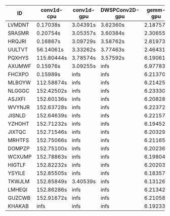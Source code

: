 |ID|conv1d-cpu|conv1d-gpu|DWSPConv2D-gpu|gemm-gpu|avg|
|-|-|-|-|-|-|
|LVMDNT|0.17038s|3.04391s|3.62360s|2.18757s|2.25636s|
|SRASMR|0.20754s|3.05357s|3.60384s|2.30655s|2.29287s|
|HRQJRI|0.16867s|3.09729s|3.58762s|2.81973s|2.41833s|
|UULTVT|56.14061s|3.33262s|3.77463s|2.46431s|16.42804s|
|PQXHYS|115.80444s|3.78574s|3.57592s|6.19061s|32.33918s|
|AXUMWF|0.15976s|3.09255s|infs|6.97783s|infs|
|FHCXPO|0.15989s|infs|infs|6.21370s|infs|
|MLBOYW|112.58874s|infs|infs|6.21425s|infs|
|NLGGGC|152.42502s|infs|infs|6.23330s|infs|
|ASJXFI|152.60136s|infs|infs|6.20828s|infs|
|WVYNJR|152.63728s|infs|infs|6.22372s|infs|
|JISNLD|152.64639s|infs|infs|6.22157s|infs|
|YZHOHT|152.71232s|infs|infs|6.19452s|infs|
|JIXTQC|152.71546s|infs|infs|6.20329s|infs|
|MRHTFS|152.75066s|infs|infs|6.21165s|infs|
|DOMPZP|152.75100s|infs|infs|6.20236s|infs|
|WCXUMP|152.78863s|infs|infs|6.19804s|infs|
|HIGTLF|152.82232s|infs|infs|6.20203s|infs|
|YSYILE|152.85505s|infs|infs|6.18357s|infs|
|TKWJLM|152.85849s|3.40539s|infs|6.13126s|infs|
|LMHEQI|152.86286s|infs|infs|6.21342s|infs|
|GUZCWB|152.91672s|infs|infs|6.21058s|infs|
|KHAKAB|infs|infs|infs|6.19233s|infs|
